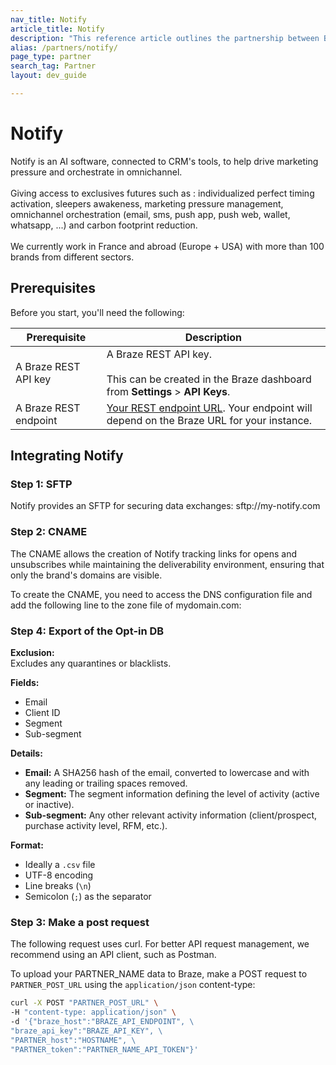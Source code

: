 ```yaml
---
nav_title: Notify
article_title: Notify
description: "This reference article outlines the partnership between Braze and Notify, a real-time, omnichannel personalization solution that offers personalization across the customer lifecycle. Use Notify with Braze's Connected Content partner to easily drive marketing pressure and orchestrate in omnichannel"
alias: /partners/notify/
page_type: partner
search_tag: Partner
layout: dev_guide

---
```


<!-- In most cases, the ARTICLE_TITLE will be your company name. If your tool requires several seperate pages on Braze Docs, you can add a relevant page descriptor to your title, such as "MyCompany Analytics." -->
# Notify

<!-- The description starts with a '>' character and contains an introduction to your company, a link to your main site, and a consice overview of your integration. In a following paragraph, highlight the the relationship between your company and Braze and how this partnership helps your customers. -->
> 
Notify is an AI software, connected to CRM's tools, to help drive marketing pressure and orchestrate in omnichannel.
<br><br>
Giving access to exclusives futures such as : individualized perfect timing activation, sleepers awakeness, marketing pressure management, omnichannel orchestration (email, sms, push app, push web, wallet, whatsapp, ...) and carbon footprint reduction.
<br><br>
 We currently work in France and abroad (Europe + USA) with more than 100 brands from different sectors. 

<!-- Most partner integrations will require the following prerequisites. However, you may add additional prerequisites as needed. -->
## Prerequisites

Before you start, you'll need the following:

| Prerequisite          | Description                                                                                                                                |
|-----------------------|--------------------------------------------------------------------------------------------------------------------------------------------|
|  A Braze REST API key  | A Braze REST API key. <br><br> This can be created in the Braze dashboard from **Settings** > **API Keys**. |
| A Braze REST endpoint | [Your REST endpoint URL](https://rest.fra-01.braze.eu/campaigns/trigger/send). Your endpoint will depend on the Braze URL for your instance.                                                 |


<!-- Create step-by-step instructions for integrating your tool with Braze. It's important to be concise and only outline the minimum neccesary steps. -->
## Integrating Notify


### Step 1: SFTP

Notify provides an SFTP for securing data exchanges: sftp://my-notify.com

<!-- Use the "Make a post request", "Default behavior," and "Rate limit" sections to outline how users can make a POST request. If this information isn't required for your integration, you can remove these sections. -->

### Step 2: CNAME

The CNAME allows the creation of Notify tracking links for opens and unsubscribes while maintaining the deliverability environment, ensuring that only the brand's domains are visible.

To create the CNAME, you need to access the DNS configuration file and add the following line to the zone file of mydomain.com:

### Step 4: Export of the Opt-in DB                                                                    

**Exclusion:**  
Excludes any quarantines or blacklists.

**Fields:**

- Email
- Client ID
- Segment
- Sub-segment

**Details:**

- **Email:** A SHA256 hash of the email, converted to lowercase and with any leading or trailing spaces removed.
- **Segment:** The segment information defining the level of activity (active or inactive).
- **Sub-segment:** Any other relevant activity information (client/prospect, purchase activity level, RFM, etc.).

**Format:**

- Ideally a `.csv` file
- UTF-8 encoding
- Line breaks (`\n`)
- Semicolon (`;`) as the separator


### Step 3: Make a post request


The following request uses curl. For better API request management, we recommend using an API client, such as Postman.


To upload your PARTNER_NAME data to Braze, make a POST request to `PARTNER_POST_URL` using the `application/json` content-type:

```bash
curl -X POST "PARTNER_POST_URL" \
-H "content-type: application/json" \
-d '{"braze_host":"BRAZE_API_ENDPOINT", \
"braze_api_key":"BRAZE_API_KEY", \
"PARTNER_host":"HOSTNAME", \
"PARTNER_token":"PARTNER_NAME_API_TOKEN"}'
```
                       


